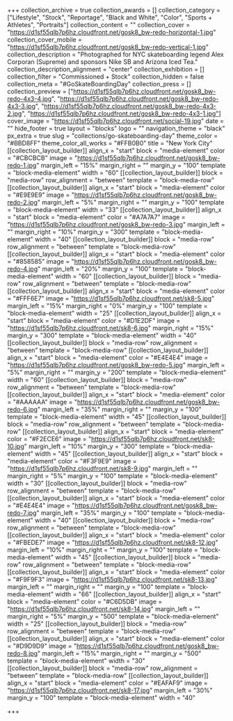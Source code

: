 +++
collection_archive = true
collection_awards = []
collection_category = ["Lifestyle", "Stock", "Reportage", "Black and White", "Color", "Sports + Athletes", "Portraits"]
collection_content = ""
collection_cover = "https://d1sf55qlb7p6hz.cloudfront.net/gosk8_bw-redo-horizontal-1.jpg"
collection_cover_mobile = "https://d1sf55qlb7p6hz.cloudfront.net/gosk8_bw-redo-vertical-1.jpg"
collection_description = "Photographed for NYC skateboarding legend Alex Corporan (Supreme) and sponsors Nike SB and Arizona Iced Tea."
collection_description_alignment = "center"
collection_exhibition = []
collection_filter = "Commissioned + Stock"
collection_hidden = false
collection_meta = "#GoSkateBoardingDay"
collection_press = []
collection_preview = ["https://d1sf55qlb7p6hz.cloudfront.net/gosk8_bw-redo-4x3-4.jpg", "https://d1sf55qlb7p6hz.cloudfront.net/gosk8_bw-redo-4x3-3.jpg", "https://d1sf55qlb7p6hz.cloudfront.net/gosk8_bw-redo-4x3-2.jpg", "https://d1sf55qlb7p6hz.cloudfront.net/gosk8_bw-redo-4x3-1.jpg"]
cover_image = "https://d1sf55qlb7p6hz.cloudfront.net/social-19.jpg"
date = ""
hide_footer = true
layout = "blocks"
logo = ""
navigation_theme = "black"
px_extra = true
slug = "collections/go-skateboarding-day"
theme_color = "#BBD8FF"
theme_color_all_works = "#FFB0B0"
title = "New York City"
[[collection_layout_builder]]
align_x = "start"
block = "media-element"
color = "#CBCBCB"
image = "https://d1sf55qlb7p6hz.cloudfront.net/gosk8_bw-redo-1.jpg"
margin_left = "15%"
margin_right = ""
margin_y = "100"
template = "block-media-element"
width = "60"
[[collection_layout_builder]]
block = "media-row"
row_alignment = "between"
template = "block-media-row"
[[collection_layout_builder]]
align_x = "start"
block = "media-element"
color = "#E9E9E9"
image = "https://d1sf55qlb7p6hz.cloudfront.net/gosk8_bw-redo-2.jpg"
margin_left = "5%"
margin_right = ""
margin_y = "100"
template = "block-media-element"
width = "33"
[[collection_layout_builder]]
align_x = "start"
block = "media-element"
color = "#A7A7A7"
image = "https://d1sf55qlb7p6hz.cloudfront.net/gosk8_bw-redo-3.jpg"
margin_left = ""
margin_right = "10%"
margin_y = "300"
template = "block-media-element"
width = "40"
[[collection_layout_builder]]
block = "media-row"
row_alignment = "between"
template = "block-media-row"
[[collection_layout_builder]]
align_x = "start"
block = "media-element"
color = "#858585"
image = "https://d1sf55qlb7p6hz.cloudfront.net/gosk8_bw-redo-4.jpg"
margin_left = "20%"
margin_y = "100"
template = "block-media-element"
width = "60"
[[collection_layout_builder]]
block = "media-row"
row_alignment = "between"
template = "block-media-row"
[[collection_layout_builder]]
align_x = "start"
block = "media-element"
color = "#FFF6E7"
image = "https://d1sf55qlb7p6hz.cloudfront.net/sk8-5.jpg"
margin_left = "15%"
margin_right = "0%"
margin_y = "100"
template = "block-media-element"
width = "25"
[[collection_layout_builder]]
align_x = "start"
block = "media-element"
color = "#D1E2DF"
image = "https://d1sf55qlb7p6hz.cloudfront.net/sk8-6.jpg"
margin_right = "15%"
margin_y = "300"
template = "block-media-element"
width = "40"
[[collection_layout_builder]]
block = "media-row"
row_alignment = "between"
template = "block-media-row"
[[collection_layout_builder]]
align_x = "start"
block = "media-element"
color = "#E4E4E4"
image = "https://d1sf55qlb7p6hz.cloudfront.net/gosk8_bw-redo-5.jpg"
margin_left = "5%"
margin_right = ""
margin_y = "200"
template = "block-media-element"
width = "60"
[[collection_layout_builder]]
block = "media-row"
row_alignment = "between"
template = "block-media-row"
[[collection_layout_builder]]
align_x = "start"
block = "media-element"
color = "#AAAAAA"
image = "https://d1sf55qlb7p6hz.cloudfront.net/gosk8_bw-redo-6.jpg"
margin_left = "35%"
margin_right = ""
margin_y = "100"
template = "block-media-element"
width = "45"
[[collection_layout_builder]]
block = "media-row"
row_alignment = "between"
template = "block-media-row"
[[collection_layout_builder]]
align_x = "start"
block = "media-element"
color = "#F2ECE6"
image = "https://d1sf55qlb7p6hz.cloudfront.net/sk8-10.jpg"
margin_left = "10%"
margin_y = "300"
template = "block-media-element"
width = "45"
[[collection_layout_builder]]
align_x = "start"
block = "media-element"
color = "#F3F9E9"
image = "https://d1sf55qlb7p6hz.cloudfront.net/sk8-9.jpg"
margin_left = ""
margin_right = "5%"
margin_y = "100"
template = "block-media-element"
width = "30"
[[collection_layout_builder]]
block = "media-row"
row_alignment = "between"
template = "block-media-row"
[[collection_layout_builder]]
align_x = "start"
block = "media-element"
color = "#E4E4E4"
image = "https://d1sf55qlb7p6hz.cloudfront.net/gosk8_bw-redo-7.jpg"
margin_left = "35%"
margin_y = "100"
template = "block-media-element"
width = "40"
[[collection_layout_builder]]
block = "media-row"
row_alignment = "between"
template = "block-media-row"
[[collection_layout_builder]]
align_x = "start"
block = "media-element"
color = "#FBEDE7"
image = "https://d1sf55qlb7p6hz.cloudfront.net/sk8-12.jpg"
margin_left = "10%"
margin_right = ""
margin_y = "100"
template = "block-media-element"
width = "45"
[[collection_layout_builder]]
block = "media-row"
row_alignment = "between"
template = "block-media-row"
[[collection_layout_builder]]
align_x = "start"
block = "media-element"
color = "#F9F9F3"
image = "https://d1sf55qlb7p6hz.cloudfront.net/sk8-13.jpg"
margin_left = ""
margin_right = ""
margin_y = "100"
template = "block-media-element"
width = "66"
[[collection_layout_builder]]
align_x = "start"
block = "media-element"
color = "#C6D5DB"
image = "https://d1sf55qlb7p6hz.cloudfront.net/sk8-14.jpg"
margin_left = ""
margin_right = "5%"
margin_y = "500"
template = "block-media-element"
width = "25"
[[collection_layout_builder]]
block = "media-row"
row_alignment = "between"
template = "block-media-row"
[[collection_layout_builder]]
align_x = "start"
block = "media-element"
color = "#D9D9D9"
image = "https://d1sf55qlb7p6hz.cloudfront.net/gosk8_bw-redo-8.jpg"
margin_left = "15%"
margin_right = ""
margin_y = "500"
template = "block-media-element"
width = "30"
[[collection_layout_builder]]
block = "media-row"
row_alignment = "between"
template = "block-media-row"
[[collection_layout_builder]]
align_x = "start"
block = "media-element"
color = "#EAFAF9"
image = "https://d1sf55qlb7p6hz.cloudfront.net/sk8-17.jpg"
margin_left = "30%"
margin_y = "100"
template = "block-media-element"
width = "40"

+++
